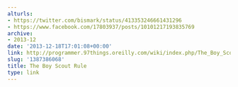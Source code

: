 ```yaml
---
alturls:
- https://twitter.com/bismark/status/413353246661431296
- https://www.facebook.com/17803937/posts/10101217193835769
archive:
- 2013-12
date: '2013-12-18T17:01:08+00:00'
link: http://programmer.97things.oreilly.com/wiki/index.php/The_Boy_Scout_Rule
slug: '1387386068'
title: The Boy Scout Rule
type: link
---
```




